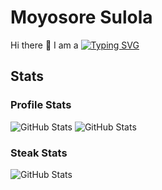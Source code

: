 # Moyosore Sulola

Hi there 👋
I am a [![Typing SVG](https://readme-typing-svg.demolab.com?font=Poppins&weight=600&letterSpacing=2px&pause=1000&color=FFC000&vCenter=true&width=435&lines=Frontend+Developer;Web+Designer;UI+Markup+Developer;Email+Developer)](https://git.io/typing-svg)

## Stats

### Profile Stats

![GitHub Stats](https://github-readme-stats.vercel.app/api?username=realMoyosore&theme=vision-friendly-dark&show_icons=true&hide_border=false&count_private=true)  ![GitHub Stats](https://github-readme-stats.vercel.app/api/top-langs/?username=realMoyosore&theme=vision-friendly-dark&show_icons=true&hide_border=false&layout=compact)

### Steak Stats

![GitHub Stats](https://streak-stats.demolab.com?user=realMoyosore&theme=vision-friendly-dark&hide_border=false)

<!--

- 🔭 I’m currently working on cool Web stuff
- 🌱 I’m currently learning React JS
- 👯 I’m looking to collaborate on ...
- 🤔 I’m looking for help with ...
- 💬 Ask me about ...
- 📫 How to reach me: ...
- 😄 Pronouns: ...
- ⚡ Fun fact: ...
-->
